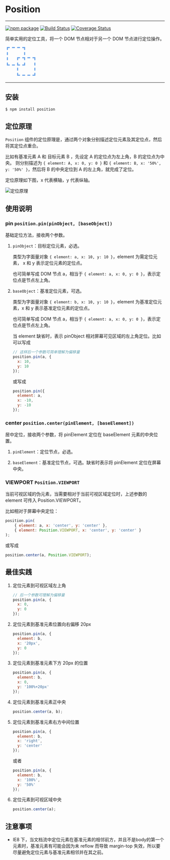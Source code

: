 # Position

---

[![npm package](https://img.shields.io/npm/v/position.svg?style=flat-square)](https://www.npmjs.org/package/position)
[![Build Status](https://img.shields.io/travis/aralejs/position.svg?style=flat)](https://travis-ci.org/aralejs/position)
[![Coverage Status](https://img.shields.io/coveralls/aralejs/position.svg?style=flat)](https://coveralls.io/r/aralejs/position)

简单实用的定位工具，将一个 DOM 节点相对于另一个 DOM 节点进行定位操作。

<span style="font-size:100px;line-height:1;color:#619EE8;">⿻</span>

---

## 安装

```bash
$ npm install position
```

## 定位原理

`Position` 组件的定位原理是，通过两个对象分别描述定位元素及其定位点，然后将其定位点重合。

比如有基准元素 A  和 目标元素 B ，先设定 A 的定位点为左上角，B 的定位点为中央。
则分别描述为 `{ element: A, x: 0, y: 0 }` 和 `{ element: B, x: '50%', y: '50%' }`，然后将 B 的中央定位到 A 的左上角，就完成了定位。

定位原理如下图，x 代表横轴，y 代表纵轴。

![定位原理](https://i.alipayobjects.com/e/201307/oOlV3bUVx.png)

## 使用说明

### pin `position.pin(pinObject, [baseObject])`

基础定位方法，接收两个参数。

1. `pinObject`：目标定位元素，必选。

    类型为字面量对象 `{ element: a, x: 10, y: 10 }`，element 为需定位元素， x 和 y 表示定位元素的定位点。

    也可简单写成 DOM 节点 a，相当于 `{ element: a, x: 0, y: 0 }`，表示定位点是节点左上角。

2. `baseObject`：基准定位元素，可选。

    类型为字面量对象 `{ element: b, x: 10, y: 10 }`，element 为基准定位元素，x 和 y 表示基准定位元素的定位点。

    也可简单写成 DOM 节点 a，相当于 `{ element: a, x: 0, y: 0 }`，表示定位点是节点左上角。

    当 element 缺省时，表示 pinObject 相对屏幕可见区域的左上角定位。比如可以写成

    ```js
    // 这样后一个参数可简单理解为偏移量
    position.pin(a, {
      x: 10,
      y: 10
    });
    ```

    或写成

    ```js
    position.pin({
      element: a,
      x: -10,
      y: -10
    });
    ```


### center `position.center(pinElement, [baseElement])`

居中定位，接收两个参数，将 pinElement 定位在 baseElement 元素的中央位置。

1. `pinElement`：定位节点，必选。

2. `baseElement`：基准定位节点，可选。缺省时表示将 pinElement 定位在屏幕中央。


### VIEWPORT `Position.VIEWPORT`

当前可视区域的伪元素，当需要相对于当前可视区域定位时，上述参数的 element 可传入 Position.VIEWPORT。

比如相对于屏幕中央定位：

```js
position.pin(
    { element: a, x: 'center', y: 'center' },
    { element: Position.VIEWPORT, x: 'center', y: 'center' }
);
```

或写成

```js
position.center(a, Position.VIEWPORT);
```


## 最佳实践

1. 定位元素到可视区域左上角

    ```js
    // 后一个参数可理解为偏移量
    position.pin(a, {
      x: 0,
      y: 0
    });
    ```

2. 定位元素到基准元素位置向右偏移 20px

    ```js
    position.pin(a, {
      element: b,
      x: '20px',
      y: 0
    });
    ```

3. 定位元素到基准元素下方 20px 的位置

    ```js
    position.pin(a, {
      element: b,
      x: 0,
      y: '100%+20px'
    });
    ```

4. 定位元素到基准元素正中央

    ```js
    position.center(a, b);
    ```

5. 定位元素到基准元素右方中间位置

    ```js
    position.pin(a, {
      element: b,
      x: 'right',
      y: 'center'
    });
    ```

    或者

    ```js
    position.pin(a, {
      element: b,
      x: '100%',
      y: '50%'
    });
    ```

6. 定位元素到可视区域中央

    ```js
    position.center(a);
    ```


## 注意事项

 - IE8 下，当文档流中定位元素在基准元素的相邻前方，并且不是body的第一个元素时，基准元素有可能会因为未 reflow 而导致 margin-top 失效，所以要尽量避免定位元素与基准元素相邻并在其之前。

